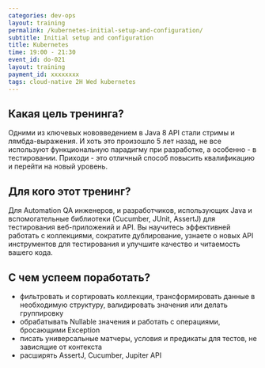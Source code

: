 ```yaml
---
categories: dev-ops
layout: training
permalink: /kubernetes-initial-setup-and-configuration/
subtitle: Initial setup and configuration
title: Kubernetes
time: 19:00 - 21:30
event_id: do-021
layout: training
payment_id: xxxxxxxx
tags: cloud-native 2H Wed kubernetes
---
```

## Какая цель тренинга?
Одними из ключевых нововведением в Java 8 API стали стримы и лямбда-выражения. И хоть это произошло 5 лет назад, не все используют функциональную парадигму при разработке, а особенно - в тестировании. Приходи - это отличный способ повысить квалификацию и перейти на новый уровень. 

## Для кого этот тренинг?
Для Automation QA инженеров, и разработчиков, использующих Java и вспомогательные библиотеки (Cucumber, JUnit, AssertJ) для тестирования веб-приложений и API. Вы научитесь эффективней работать с коллекциями, сократите дублирование, узнаете о новых API инструментов для тестирования и улучшите качество и читаемость вашего кода. 

## С чем успеем поработать?
- фильтровать и сортировать коллекции, трансформировать данные в необходимую структуру, валидировать значения или делать группировку
- обрабатывать Nullable значения и работать с операциями, бросающими Exception
- писать универсальные матчеры, условия и предикаты для тестов, не зависящие от контекста
- расширять AssertJ, Cucumber, Jupiter API
